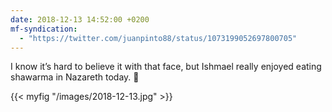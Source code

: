 ```yaml
---
date: 2018-12-13 14:52:00 +0200
mf-syndication:
  - "https://twitter.com/juanpinto88/status/1073199052697800705"
---
```


I know it’s hard to believe it with that face, but Ishmael really enjoyed eating shawarma in Nazareth today. 🥙

{{< myfig "/images/2018-12-13.jpg" >}}
